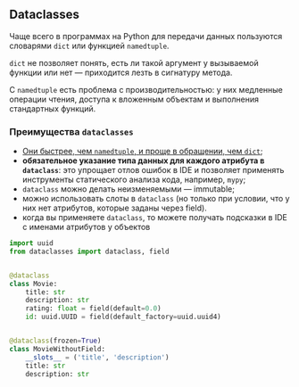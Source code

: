 ## Dataclasses

Чаще всего в программах на Python для передачи данных пользуются
словарями `dict` или функцией `namedtuple`.

`dict` не позволяет понять, есть ли такой аргумент у вызываемой функции или
нет — приходится лезть в сигнатуру метода. 

С `namedtuple` есть проблема с производительностью: у них медленные операции чтения,
доступа к вложенным объектам и выполнения стандартных функций.

### Преимущества `dataclasses`
- [Они быстрее, чем `namedtuple`, и проще в обращении, чем `dict`](https://medium.com/@jacktator/dataclass-vs-namedtuple-vs-object-for-performance-optimization-in-python-691e234253b9);
- **обязательное указание типа данных для каждого атрибута в
`dataclass`**: это упрощает отлов ошибок в IDE и позволяет применять
инструменты статического анализа кода, например, `mypy`;
- `dataclass` можно делать неизменяемыми — immutable;
- можно использовать слоты в `dataclass` (но только при условии, что у них нет атрибутов, которые заданы через field).
- когда вы применяете `dataclass`, то можете получать подсказки в IDE с именами атрибутов у объектов



```python
import uuid
from dataclasses import dataclass, field


@dataclass
class Movie:
    title: str
    description: str
    rating: float = field(default=0.0)
    id: uuid.UUID = field(default_factory=uuid.uuid4)


@dataclass(frozen=True)
class MovieWithoutField:
    __slots__ = ('title', 'description')
    title: str
    description: str
```
